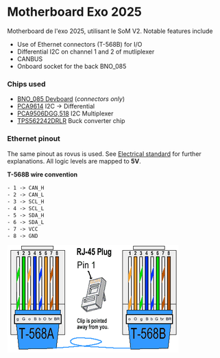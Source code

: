# Motherboard Exo 2025
Motherboard de l'exo 2025, utilisant le SoM V2. Notable features include 
- Use of Ethernet connectors (T-568B) for I/O
- Differential I2C on channel 1 and 2 of mutliplexer
- CANBUS
- Onboard socket for the back BNO_085

### Chips used
- [BNO_085 Devboard](https://www.adafruit.com/product/4754) (*connectors only*)
- [PCA9614](https://www.digikey.ca/en/products/detail/nxp-usa-inc/PCA9614DPZ/14635229) I2C -> Differential
- [PCA9506DGG,518](https://www.digikey.com/en/products/detail/nxp-usa-inc/PCA9506DGG-518/1157017) I2C Multiplexer
- [TPS562242DRLR](https://www.digikey.com/en/products/detail/texas-instruments/TPS562242DRLR/21298529?s=N4IgTCBcDaICoAUDKBWAbGMAWMARASgDL4gC6AvkA) Buck converter chip

### Ethernet pinout
The same pinout as rovus is used. See [Electrical standard](https://github.com/robotique-udes/rover/blob/release/circ2025/doc/electrical/electric_standard.md) for further explanations.
All logic levels are mapped to **5V**.

**T-568B wire convention**

    - 1 -> CAN_H
    - 2 -> CAN_L
    - 3 -> SCL_H
    - 4 -> SCL_L
    - 5 -> SDA_H
    - 6 -> SDA_L
    - 7 -> VCC
    - 8 -> GND

![RJ-45 T-568B](/exo/res/img/RJ45_pinout.png)



